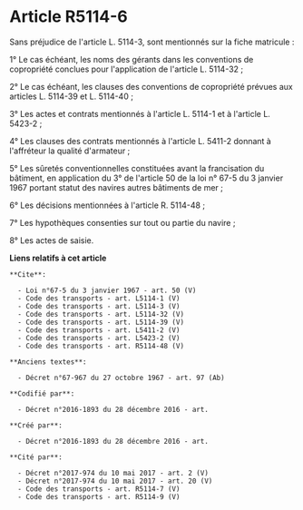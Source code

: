 # Article R5114-6

Sans préjudice de l'article L. 5114-3, sont mentionnés sur la fiche matricule : 

1° Le cas échéant, les noms des gérants dans les conventions de copropriété conclues pour l'application de l'article L.
5114-32 ; 

2° Le cas échéant, les clauses des conventions de copropriété prévues aux articles L. 5114-39 et L. 5114-40 ; 

3° Les actes et contrats mentionnés à l'article L. 5114-1 et à l'article L. 5423-2 ; 

4° Les clauses des contrats mentionnés à l'article L. 5411-2 donnant à l'affréteur la qualité d'armateur ; 

5° Les sûretés conventionnelles constituées avant la francisation du bâtiment, en application du 3° de l'article 50 de la loi
n° 67-5 du 3 janvier 1967 portant statut des navires autres bâtiments de mer ; 

6° Les décisions mentionnées à l'article R. 5114-48 ; 

7° Les hypothèques consenties sur tout ou partie du navire ; 

8° Les actes de saisie.

**Liens relatifs à cet article**

	**Cite**:

	  - Loi n°67-5 du 3 janvier 1967 - art. 50 (V)
	  - Code des transports - art. L5114-1 (V)
	  - Code des transports - art. L5114-3 (V)
	  - Code des transports - art. L5114-32 (V)
	  - Code des transports - art. L5114-39 (V)
	  - Code des transports - art. L5411-2 (V)
	  - Code des transports - art. L5423-2 (V)
	  - Code des transports - art. R5114-48 (V)

	**Anciens textes**:

	  - Décret n°67-967 du 27 octobre 1967 - art. 97 (Ab)

	**Codifié par**:

	  - Décret n°2016-1893 du 28 décembre 2016 - art.

	**Créé par**:

	  - Décret n°2016-1893 du 28 décembre 2016 - art.

	**Cité par**:

	  - Décret n°2017-974 du 10 mai 2017 - art. 2 (V)
	  - Décret n°2017-974 du 10 mai 2017 - art. 20 (V)
	  - Code des transports - art. R5114-7 (V)
	  - Code des transports - art. R5114-9 (V)
